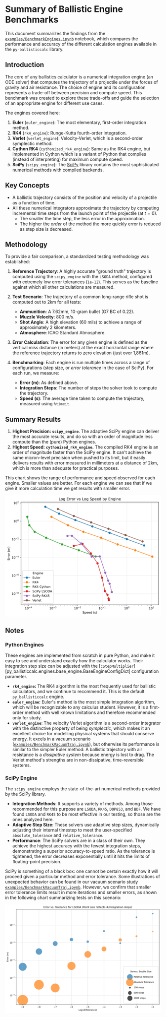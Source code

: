 # Summary of Ballistic Engine Benchmarks

This document summarizes the findings from the [`examples/BenchmarkEngines.ipynb`][BenchmarkEngines.ipynb] notebook, which compares the performance and accuracy of the different calculation engines available in the `py-ballisticcalc` library.

## Introduction

The core of any ballistics calculator is a numerical integration engine (an ODE solver) that computes the trajectory of a projectile under the forces of gravity and air resistance. The choice of engine and its configuration represents a trade-off between precision and compute speed. This benchmark was created to explore these trade-offs and guide the selection of an appropriate engine for different use cases.

The engines covered here:

1. **Euler** (`euler_engine`): The most elementary, first-order integration method.  
2. **RK4** (`rk4_engine`): Runge-Kutta fourth-order integration.  
3. **Verlet** (`verlet_engine`): Velocity-Verlet, which is a second-order symplectic method.
4. **Cython RK4** (`cythonized_rk4_engine`): Same as the RK4 engine, but implemented in Cython which is a variant of Python that compiles (instead of interpreting) for maximum compute speed.
5. **SciPy** (`scipy_engine`): The [SciPy](https://scipy.org) library contains the most sophisticated numerical methods with compiled backends.

## Key Concepts

* A ballistic trajectory consists of the position and velocity of a projectile as a function of time.
* All these numerical integrators approximate the trajectory by computing incremental time steps from the launch point of the projectile (at $t=0$).
  * The smaller the time step, the less error in the approximation.
  * The higher the *order* of the method the more quickly error is reduced as step size is decreased.

## Methodology

To provide a fair comparison, a standardized testing methodology was established:

1.  **Reference Trajectory**: A highly accurate "ground truth" trajectory is computed using the `scipy_engine` with the `LSODA` method, configured with extremely low error tolerances (`1e-12`). This serves as the baseline against which all other calculations are measured.

2.  **Test Scenario**: The trajectory of a common long-range rifle shot is computed out to 2km for all tests:
    *   **Ammunition**: A 7.62mm, 10-gram bullet (G7 BC of 0.22).
    *   **Muzzle Velocity**: 800 m/s.
    *   **Shot Angle**: A high elevation (60 mils) to achieve a range of approximately 2 kilometers.
    *   **Atmosphere**: ICAO Standard Atmosphere.

3.  **Error Calculation**: The error for any given engine is defined as the vertical miss distance (in meters) at the exact horizontal range where the reference trajectory returns to zero elevation (just over 1,861m).

4.  **Benchmarking**: Each engine is run multiple times across a range of configurations (step size, or *error tolerance* in the case of SciPy). For each run, we measure:
    *   **Error (m)**: As defined above.
    *   **Integration Steps**: The number of steps the solver took to compute the trajectory.
    *   **Speed (s)**: The average time taken to compute the trajectory, measured using `%timeit`.

## Summary Results

1.  **Highest Precision: `scipy_engine`**. The adaptive SciPy engine can deliver the most accurate results, and do so with an order of magnitude less compute than the (pure) Python engines.
2.  **Highest Speed: `cythonized_rk4_engine`.** The compiled RK4 engine is an order of magnitude faster than the SciPy engine.  It can't achieve the same micron-level precision when pushed to its limit, but it easily delivers results with error measured in millimeters at a distance of 2km, which is more than adequate for practical purposes.

This chart shows the range of performance and speed observed for each engine.  Smaller values are better.  For each engine we can see that if we give it more calculation time we get results with smaller error.

![Error vs compute speed for each engine](Error_v_Speed_by_Engine.svg)

## Notes

### Python Engines

These engines are implemented from scratch in pure Python, and make it easy to see and understand exactly how the calculator works.  Their integration step size can be adjusted with the [`cStepMultiplier`][py_ballisticcalc.engines.base_engine.BaseEngineConfigDict] configuration parameter.

* **`rk4_engine`:**  The RK4 algorithm is the most frequently used for ballistic calculators, and we continue to recommend it.  This is the default `py_ballisticcalc` engine.
* **`euler_engine`:**  Euler's method is the most simple integration algorithm, which will be recognizable to any calculus student.  However, it is a first-order method with well known limitations and therefore recommended only for study.
* **`verlet_engine`**: The velocity Verlet algorithm is a second-order integrator with the distinctive property of being _symplectic_, which makes it an excellent choice for modelling physical systems that should conserve energy.  It excels in a vacuum scenario ([`examples/BenchmarkVacuumTraj.ipynb`][BenchmarkVacuumTraj.ipynb]), but otherwise its performance is similar to the simpler Euler method: A ballistic trajectory with air resistance is a _dissipative system_ because energy is lost to drag. The Verlet method's strengths are in non-dissipative, time-reversible systems.

### SciPy Engine

The `scipy_engine` employs the state-of-the-art numerical methods provided by the SciPy library.

*   **Integration Methods**: It supports a variety of methods. Among those recommended for this purpose are `LSODA`, `RK45`, `DOP853`, and `BDF`. We have found `LSODA` and `RK45` to be most effective in our testing, so those are the ones analyzed here.
*   **Adaptive Step Size**: These solvers use adaptive step sizes, dynamically adjusting their internal timestep to meet the user-specified `absolute_tolerance` and `relative_tolerance`.
*   **Performance**: The SciPy solvers are in a class of their own. They achieve the highest accuracy with the fewest integration steps, demonstrating a superior accuracy-to-speed ratio. As the tolerance is tightened, the error decreases exponentially until it hits the limits of floating-point precision.

SciPy is something of a black box: one cannot be certain exactly how it will proceed given a particular method and error tolerance.  Some illustrations of unexpected behavior can be found in our vacuum scenario study [`examples/BenchmarkVacuumTraj.ipynb`][BenchmarkVacuumTraj.ipynb].  However, we confirm that smaller error tolerance limits result in more iterations and smaller errors, as shown in the following chart summarizing tests on this scenario:

![SciPy realized error vs. tolerance parameter for LSODA method](SciPy_Error_v_Tolerance.svg)


[BenchmarkEngines.ipynb]:
https://github.com/o-murphy/py_ballisticcalc/blob/master/examples/BenchmarkEngines.ipynb

[BenchmarkVacuumTraj.ipynb]:
https://github.com/o-murphy/py_ballisticcalc/blob/master/examples/BenchmarkVacuumTraj.ipynb